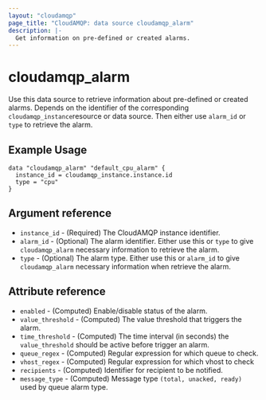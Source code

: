 ```yaml
---
layout: "cloudamqp"
page_title: "CloudAMQP: data source cloudamqp_alarm"
description: |-
  Get information on pre-defined or created alarms.
---
```


# cloudamqp_alarm

Use this data source to retrieve information about pre-defined or created alarms. Depends on the identifier of the corresponding `cloudamqp_instance`resource or data source. Then either use `alarm_id` or `type` to retrieve the alarm.

## Example Usage

```hcl
data "cloudamqp_alarm" "default_cpu_alarm" {
  instance_id = cloudamqp_instance.instance.id
  type = "cpu"
}
```

## Argument reference

* `instance_id` - (Required) The CloudAMQP instance identifier.
* `alarm_id`    - (Optional) The alarm identifier. Either use this or `type` to give `cloudamqp_alarm` necessary information to retrieve the alarm.
* `type`        - (Optional) The alarm type. Either use this or `alarm_id` to give `cloudamqp_alarm` necessary information when retrieve the alarm.

## Attribute reference

* `enabled`         - (Computed) Enable/disable status of the alarm.
* `value_threshold` - (Computed) The value threshold that triggers the alarm.
* `time_threshold`  - (Computed) The time interval (in seconds) the `value_threshold` should be active before trigger an alarm.
* `queue_regex`     - (Computed) Regular expression for which queue to check.
* `vhost_regex`     - (Computed) Regular expression for which vhost to check
* `recipients`      - (Computed) Identifier for recipient to be notified.
* `message_type`    - (Computed) Message type `(total, unacked, ready)` used by queue alarm type.
